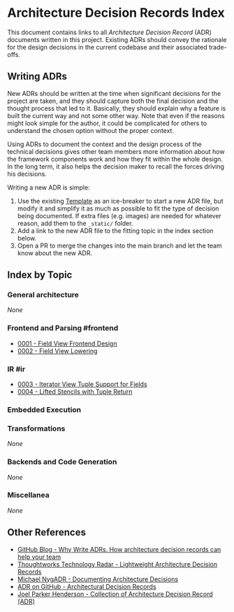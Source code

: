 # Architecture Decision Records Index

This document contains links to all _Architecture Decision Record_ (ADR) documents written in this project. Existing ADRs should convey the rationale for the design decisions in the current codebase and their associated trade-offs.


## Writing ADRs
New ADRs should be written at the time when significant decisions for the project are taken, and they should capture both the final decision and the thought process that led to it. Basically, they should explain why a feature is built the current way and not some other way. Note that even if the reasons might look simple for the author, it could be complicated for others to understand the chosen option without the proper context.

Using ADRs to document the context and the design process of the technical decisions gives other team members more information about how the framework components work and how they fit within the whole design.  In the long term, it also helps the decision maker to recall the forces driving his decisions.

Writing a new ADR is simple:

1. Use the existing [Template](Template.md) as an ice-breaker to start a new ADR file, but modify it and simplify it as much as possible to fit the type of decision being documented. If extra files (e.g. images) are needed for whatever reason, add them to the `_static/` folder.
2. Add a link to the new ADR file to the fitting topic in the index section below.
3. Open a PR to merge the changes into the main branch and let the team know about the new ADR.


## Index by Topic

### General architecture
_None_

### Frontend and Parsing #frontend 
- [0001 - Field View Frontend Design](0001-Field_View_Frontend_Design.md)
- [0002 - Field View Lowering](0002-Field_View_Lowering.md)

### IR #ir
- [0003 - Iterator View Tuple Support for Fields](0003-Iterator_View_Tuple_Support_for_Fields.md)
- [0004 - Lifted Stencils with Tuple Return](0004-Lifted_Stencils_with_Tuple_Return.md)

### Embedded Execution

### Transformations
_None_

### Backends and Code Generation
_None_

### Miscellanea
_None_


## Other References

- [GitHub Blog - Why Write ADRs. How architecture decision records can help your team](https://github.blog/2020-08-13-why-write-adrs/)
- [Thoughtworks Technology Radar - Lightweight Architecture Decision Records](https://www.thoughtworks.com/radar/techniques/lightweight-architecture-decision-records)
- [Michael NygADR - Documenting Architecture Decisions](https://cognitect.com/blog/2011/11/15/documenting-architecture-decisions)
- [ADR on GitHub - Architectural Decision Records](https://adr.github.io/)
- [Joel Parker Henderson - Collection of Architecture Decision Record (ADR)](https://github.com/joelparkerhenderson/architecture-decision-record)
